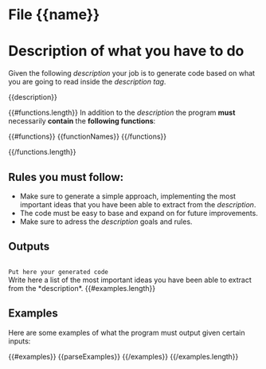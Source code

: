 # File {{name}}

# Description of what you have to do

Given the following *description* your job is to generate code based on what you are going to read inside the *description tag*.

<description>
{{description}}
</description>

{{#functions.length}}
In addition to the *description* the program **must** necessarily **contain** the **following functions**:

{{#functions}}
{{functionNames}}
{{/functions}}

{{/functions.length}}
## **Rules** you **must follow**:

- Make sure to generate a simple approach, implementing the most important ideas that you have been able to extract from the *description*. 
- The code must be easy to base and expand on for future improvements.
- Make sure to adress the *description* goals and rules. 

## Outputs

<Code>
Put here your generated code
</Code>

<requirements>
Write here a list of the most important ideas you have been able to extract from the *description*.
</requirements>
{{#examples.length}}

## Examples 

Here are some examples of what the program must output given certain inputs:

{{#examples}}
{{parseExamples}}
{{/examples}}
{{/examples.length}}